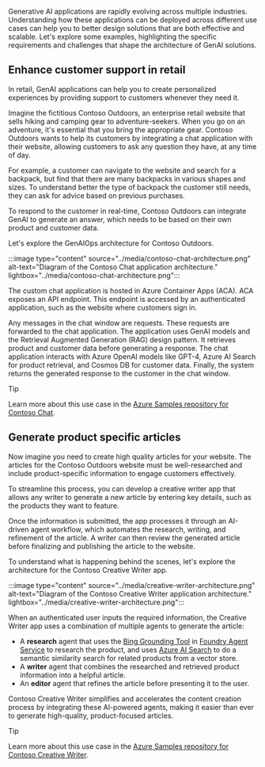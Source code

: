 Generative AI applications are rapidly evolving across multiple industries. Understanding how these applications can be deployed across different use cases can help you to better design solutions that are both effective and scalable. Let's explore some examples, highlighting the specific requirements and challenges that shape the architecture of GenAI solutions.

## Enhance customer support in retail

In retail, GenAI applications can help you to create personalized experiences by providing support to customers whenever they need it.

Imagine the fictitious Contoso Outdoors, an enterprise retail website that sells hiking and camping gear to adventure-seekers. When you go on an adventure, it's essential that you bring the appropriate gear. Contoso Outdoors wants to help its customers by integrating a chat application with their website, allowing customers to ask any question they have, at any time of day.

For example, a customer can navigate to the website and search for a backpack, but find that there are many backpacks in various shapes and sizes. To understand better the type of backpack the customer still needs, they can ask for advice based on previous purchases.

To respond to the customer in real-time, Contoso Outdoors can integrate GenAI to generate an answer, which needs to be based on their own product and customer data.

Let's explore the GenAIOps architecture for Contoso Outdoors.

:::image type="content" source="../media/contoso-chat-architecture.png" alt-text="Diagram of the Contoso Chat application architecture." lightbox="../media/contoso-chat-architecture.png":::

The custom chat application is hosted in Azure Container Apps (ACA). ACA exposes an API endpoint. This endpoint is accessed by an authenticated application, such as the website where customers sign in.

Any messages in the chat window are requests. These requests are forwarded to the chat application. The application uses GenAI models and the Retrieval Augmented Generation (RAG) design pattern. It retrieves product and customer data before generating a response. The chat application interacts with Azure OpenAI models like GPT-4, Azure AI Search for product retrieval, and Cosmos DB for customer data. Finally, the system returns the generated response to the customer in the chat window.

> [!Tip]
> Learn more about this use case in the [Azure Samples repository for Contoso Chat](https://github.com/Azure-Samples/contoso-chat?tab=readme-ov-file&azure-portal=true).

## Generate product specific articles

Now imagine you need to create high quality articles for your website. The articles for the Contoso Outdoors website must be well-researched and include product-specific information to engage customers effectively.

To streamline this process, you can develop a creative writer app that allows any writer to generate a new article by entering key details, such as the products they want to feature.

Once the information is submitted, the app processes it through an AI-driven agent workflow, which automates the research, writing, and refinement of the article. A writer can then review the generated article before finalizing and publishing the article to the website.

To understand what is happening behind the scenes, let's explore the architecture for the Contoso Creative Writer app.

:::image type="content" source="../media/creative-writer-architecture.png" alt-text="Diagram of the Contoso Creative Writer application architecture." lightbox="../media/creative-writer-architecture.png":::

When an authenticated user inputs the required information, the Creative Writer app uses a combination of multiple agents to generate the article:

- A **research** agent that uses the [Bing Grounding Tool](/azure/ai-services/agents/how-to/tools/bing-grounding?azure-portal=true) in [Foundry Agent Service](/azure/ai-services/agents/overview?azure-portal=true) to research the product, and uses [Azure AI Search](/azure/search) to do a semantic similarity search for related products from a vector store.
- A **writer** agent that combines the researched and retrieved product information into a helpful article.
- An **editor** agent that refines the article before presenting it to the user.

Contoso Creative Writer simplifies and accelerates the content creation process by integrating these AI-powered agents, making it easier than ever to generate high-quality, product-focused articles.

> [!Tip]
> Learn more about this use case in the [Azure Samples repository for Contoso Creative Writer](https://github.com/Azure-Samples/contoso-creative-writer?tab=readme-ov-file&azure-portal=true).
